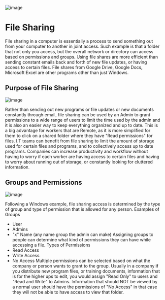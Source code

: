 ![image](https://github.com/achann297/file-shares/assets/162517715/8486a759-d176-4069-a135-0e41ab629029)


<h1>File Sharing</h1>
File sharing in a computer is essentially a process to send something out from your computer to another in joint access. Such example is that a folder that not only you access, but the overall network or directory can access based on permissions and groups. Using file shares are more efficient than sending constant emails back and forth of new file updates, or having access to certain files. File shares from Google Drive, Google Docs, Microsoft Excel are other programs other than just Windows.

<h2>Purpose of File Sharing </h2>

![image](https://github.com/achann297/file-shares/assets/162517715/a53a647c-7c3f-44e3-95ef-503090d40418)


Rather than sending out new programs or file updates or new documents constantly through email, file sharing can be used by an Admin to grant permissions to a wide range of users to limit the time used by the admin and it is also an easier way to keep everything organized and up to date. This is a big advantage for workers that are Remote, as it is more simplified for them to click on a shared folder where they have "Read permissions" for files. I.T teams can benefit from file sharing to limit the amount of storage used for certain files and programs, and to collectively access up to date programs. Companies can increase productivity and workflow without having to worry if each worker are having access to certain files and having to worry about running out of storage, or constantly looking for cluttered information. 


<h2>Groups and Permissions</h2>

![image](https://github.com/achann297/file-shares/assets/162517715/ed812fca-98f4-4a1a-90b5-f9945593300d)

Following a Windows example, file sharing access is determined by the type of group and type of permission that is allowed for any person.
Examples of Groups
- User
- Admins
- "x" Name (any name group the admin can make)
Assigning groups to people can determine what kind of permissions they can have while accessing a file.
Types of Permissions
- Read Access
- Write Access
- No Access
Multiple permissions can be selected based on what the company or person wants to grant to the group. Usually in a company if you distribute new program files, or training documents, information that is for the higher ups to edit, you would assign "Read Only" to users and "Read and Write" to Admins. Information that should NOT be viewed by a normal user should have the permissions of "No Access" in that case they will not be able to have access to view that folder.





